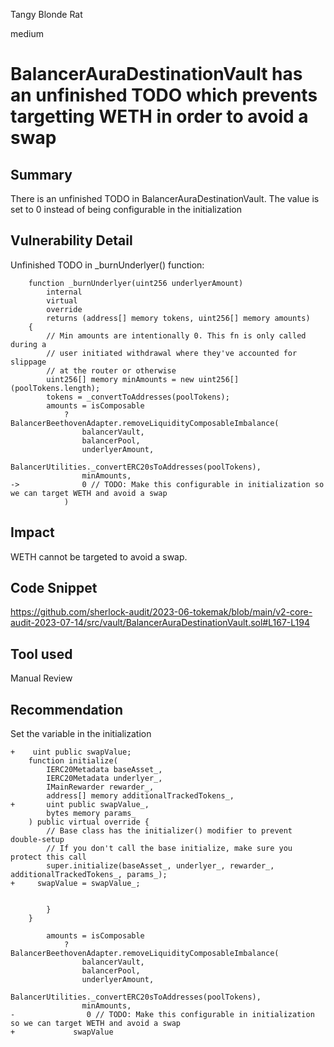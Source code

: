 Tangy Blonde Rat

medium

# BalancerAuraDestinationVault has an unfinished TODO which prevents targetting WETH in order to avoid a swap
## Summary

There is an unfinished TODO in BalancerAuraDestinationVault. The value is set to 0 instead of being configurable in the initialization

## Vulnerability Detail

Unfinished TODO in _burnUnderlyer() function:

```solidity
    function _burnUnderlyer(uint256 underlyerAmount)
        internal
        virtual
        override
        returns (address[] memory tokens, uint256[] memory amounts)
    {
        // Min amounts are intentionally 0. This fn is only called during a
        // user initiated withdrawal where they've accounted for slippage
        // at the router or otherwise
        uint256[] memory minAmounts = new uint256[](poolTokens.length);
        tokens = _convertToAddresses(poolTokens);
        amounts = isComposable
            ? BalancerBeethovenAdapter.removeLiquidityComposableImbalance(
                balancerVault,
                balancerPool,
                underlyerAmount,
                BalancerUtilities._convertERC20sToAddresses(poolTokens),
                minAmounts,
->              0 // TODO: Make this configurable in initialization so we can target WETH and avoid a swap
            )
```

## Impact

WETH cannot be targeted to avoid a swap.

## Code Snippet

https://github.com/sherlock-audit/2023-06-tokemak/blob/main/v2-core-audit-2023-07-14/src/vault/BalancerAuraDestinationVault.sol#L167-L194

## Tool used

Manual Review

## Recommendation

Set the variable in the initialization 

```solidity
+    uint public swapValue;
    function initialize(
        IERC20Metadata baseAsset_,
        IERC20Metadata underlyer_,
        IMainRewarder rewarder_,
        address[] memory additionalTrackedTokens_,
+       uint public swapValue_,
        bytes memory params_
    ) public virtual override {
        // Base class has the initializer() modifier to prevent double-setup
        // If you don't call the base initialize, make sure you protect this call
        super.initialize(baseAsset_, underlyer_, rewarder_, additionalTrackedTokens_, params_);
+     swapValue = swapValue_;


        }
    }

        amounts = isComposable
            ? BalancerBeethovenAdapter.removeLiquidityComposableImbalance(
                balancerVault,
                balancerPool,
                underlyerAmount,
                BalancerUtilities._convertERC20sToAddresses(poolTokens),
                minAmounts,
-                0 // TODO: Make this configurable in initialization so we can target WETH and avoid a swap
+             swapValue
```